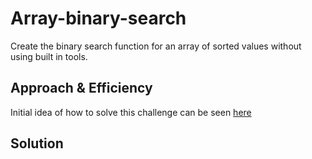 # Array-binary-search
Create the binary search function for an array of sorted values without using built in tools.

## Approach & Efficiency
Initial idea of how to solve this challenge can be seen [here](https://photos.app.goo.gl/iZMkwFvXZan6EjaK7)

## Solution